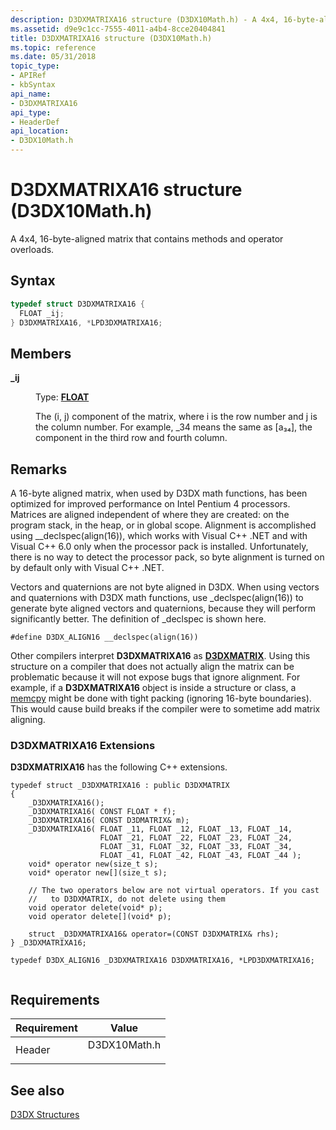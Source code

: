 ```yaml
---
description: D3DXMATRIXA16 structure (D3DX10Math.h) - A 4x4, 16-byte-aligned matrix that contains methods and operator overloads.
ms.assetid: d9e9c1cc-7555-4011-a4b4-8cce20404841
title: D3DXMATRIXA16 structure (D3DX10Math.h)
ms.topic: reference
ms.date: 05/31/2018
topic_type: 
- APIRef
- kbSyntax
api_name: 
- D3DXMATRIXA16
api_type: 
- HeaderDef
api_location: 
- D3DX10Math.h
---
```


# D3DXMATRIXA16 structure (D3DX10Math.h)

A 4x4, 16-byte-aligned matrix that contains methods and operator overloads.

## Syntax


```C++
typedef struct D3DXMATRIXA16 {
  FLOAT _ij;
} D3DXMATRIXA16, *LPD3DXMATRIXA16;
```



## Members

<dl> <dt>

**\_ij**
</dt> <dd>

Type: **[**FLOAT**](../winprog/windows-data-types.md)**

</dd> <dd>

The (i, j) component of the matrix, where i is the row number and j is the column number. For example, \_34 means the same as \[a₃₄\], the component in the third row and fourth column.

</dd> </dl>

## Remarks

A 16-byte aligned matrix, when used by D3DX math functions, has been optimized for improved performance on Intel Pentium 4 processors. Matrices are aligned independent of where they are created: on the program stack, in the heap, or in global scope. Alignment is accomplished using \_\_declspec(align(16)), which works with Visual C++ .NET and with Visual C++ 6.0 only when the processor pack is installed. Unfortunately, there is no way to detect the processor pack, so byte alignment is turned on by default only with Visual C++ .NET.

Vectors and quaternions are not byte aligned in D3DX. When using vectors and quaternions with D3DX math functions, use \_declspec(align(16)) to generate byte aligned vectors and quaternions, because they will perform significantly better. The definition of \_declspec is shown here.


```
#define D3DX_ALIGN16 __declspec(align(16))
```



Other compilers interpret **D3DXMATRIXA16** as [**D3DXMATRIX**](d3d10-d3dxmatrix.md). Using this structure on a compiler that does not actually align the matrix can be problematic because it will not expose bugs that ignore alignment. For example, if a **D3DXMATRIXA16** object is inside a structure or class, a [memcpy](https://msdn2.microsoft.com/library/dswaw1wk(vs.71).aspx) might be done with tight packing (ignoring 16-byte boundaries). This would cause build breaks if the compiler were to sometime add matrix aligning.

### D3DXMATRIXA16 Extensions

**D3DXMATRIXA16** has the following C++ extensions.


```
typedef struct _D3DXMATRIXA16 : public D3DXMATRIX
{
    _D3DXMATRIXA16();
    _D3DXMATRIXA16( CONST FLOAT * f);
    _D3DXMATRIXA16( CONST D3DMATRIX& m);
    _D3DXMATRIXA16( FLOAT _11, FLOAT _12, FLOAT _13, FLOAT _14,
                    FLOAT _21, FLOAT _22, FLOAT _23, FLOAT _24,
                    FLOAT _31, FLOAT _32, FLOAT _33, FLOAT _34,
                    FLOAT _41, FLOAT _42, FLOAT _43, FLOAT _44 );
    void* operator new(size_t s);
    void* operator new[](size_t s);

    // The two operators below are not virtual operators. If you cast
    //   to D3DXMATRIX, do not delete using them
    void operator delete(void* p);
    void operator delete[](void* p);

    struct _D3DXMATRIXA16& operator=(CONST D3DXMATRIX& rhs);
} _D3DXMATRIXA16;

typedef D3DX_ALIGN16 _D3DXMATRIXA16 D3DXMATRIXA16, *LPD3DXMATRIXA16;
        
```



## Requirements



| Requirement | Value |
|-------------------|-----------------------------------------------------------------------------------------|
| Header<br/> | <dl> <dt>D3DX10Math.h</dt> </dl> |



## See also

<dl> <dt>

[D3DX Structures](d3d10-graphics-reference-d3dx10-structures.md)
</dt> </dl>

 

 
